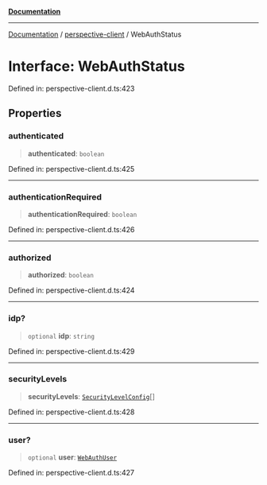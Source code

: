 [**Documentation**](../../index.md)

***

[Documentation](../../index.md) / [perspective-client](../index.md) / WebAuthStatus

# Interface: WebAuthStatus

Defined in: perspective-client.d.ts:423

## Properties

### authenticated

> **authenticated**: `boolean`

Defined in: perspective-client.d.ts:425

***

### authenticationRequired

> **authenticationRequired**: `boolean`

Defined in: perspective-client.d.ts:426

***

### authorized

> **authorized**: `boolean`

Defined in: perspective-client.d.ts:424

***

### idp?

> `optional` **idp**: `string`

Defined in: perspective-client.d.ts:429

***

### securityLevels

> **securityLevels**: [`SecurityLevelConfig`](SecurityLevelConfig.md)[]

Defined in: perspective-client.d.ts:428

***

### user?

> `optional` **user**: [`WebAuthUser`](WebAuthUser.md)

Defined in: perspective-client.d.ts:427
